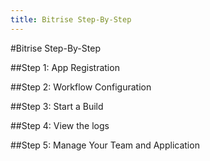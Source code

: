 ```yaml
---
title: Bitrise Step-By-Step
---
```


#Bitrise Step-By-Step <a name="heading"></a>


##Step 1: App Registration <a name="AppRegistration"></a>

##Step 2: Workflow Configuration <a name="Workflow"></a>

##Step 3: Start a Build <a name="Build"></a>

##Step 4: View the logs <a name="Logs"></a>

##Step 5: Manage Your Team and Application <a name="Settings"></a>